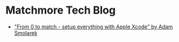 # Matchmore Tech Blog

- ["From 0 to match - setup everything with Apple Xcode" by Adam Smolarek](https://github.com/matchmore/tech-blog/tree/master/20180321)
